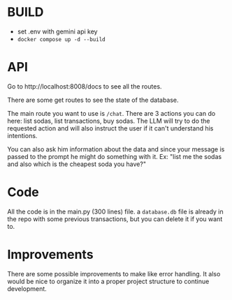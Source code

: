 # BUILD
- set .env with gemini api key
- `docker compose up -d --build`

# API

Go to http://localhost:8008/docs to see all the routes.

There are some get routes to see the state of the database.

The main route you want to use is `/chat`. There are 3 actions you can do here: list sodas, list transactions, buy sodas.
The LLM will try to do the requested action and will also instruct the user if it can't understand his intentions.

You can also ask him information about the data and since your message is passed to the prompt he might do something with it. Ex: "list me the sodas and also which is the cheapest soda you have?"

# Code
All the code is in the main.py (300 lines) file. a `database.db` file is already in the repo with some previous transactions, but you can delete it if you want to.

# Improvements
There are some possible improvements to make like error handling. It also would be nice to organize it into a proper project structure to continue development.